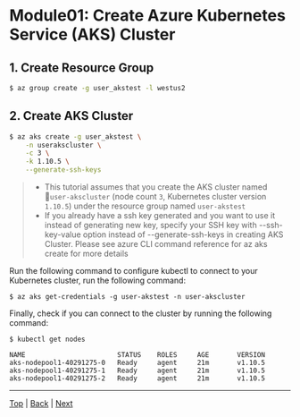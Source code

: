 # Module01: Create Azure Kubernetes Service (AKS) Cluster

## 1. Create Resource Group
```sh
$ az group create -g user_akstest -l westus2
```

## 2. Create AKS Cluster
```sh
$ az aks create -g user_akstest \
    -n userakscluster \
    -c 3 \
    -k 1.10.5 \
    --generate-ssh-keys
```
>- This tutorial assumes that you create the AKS cluster named `user-akscluster` (node count `3`, Kubernetes cluster version `1.10.5`) under the resource group named `user-akstest`
>- If you already have a ssh key generated and you want to use it instead of generating new key, specify your SSH key with --ssh-key-value option instead of --generate-ssh-keys in creating AKS Cluster. Please see azure CLI command reference for az aks create for more details

Run the following command to configure kubectl to connect to your Kubernetes cluster, run the following command:
```
$ az aks get-credentials -g user-akstest -n user-akscluster
```

Finally, check if you can connect to the cluster by running the following command:

```
$ kubectl get nodes

NAME                       STATUS    ROLES     AGE       VERSION
aks-nodepool1-40291275-0   Ready     agent     21m       v1.10.5
aks-nodepool1-40291275-1   Ready     agent     21m       v1.10.5
aks-nodepool1-40291275-2   Ready     agent     21m       v1.10.5
```

---
[Top](toc.md) | [Back](module00.md) | [Next](module02.md)